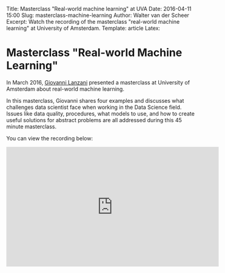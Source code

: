 Title: Masterclass "Real-world machine learning" at UVA
Date: 2016-04-11 15:00
Slug: masterclass-machine-learning
Author: Walter van der Scheer
Excerpt: Watch the recording of the masterclass "real-world machine learning" at University of Amsterdam.
Template: article
Latex:

# Masterclass "Real-world Machine Learning"

<span class="lead">In March 2016, [Giovanni Lanzani](http://www.godatadriven.com/giovanni-lanzani "Giovanni Lanzani") presented a masterclass at University of Amsterdam about real-world machine learning.</span>

In this masterclass, Giovanni shares four examples and discusses what challenges data scientist face when working in the Data Science field. Issues like data quality, procedures, what models to use, and how to create useful solutions for abstract problems are all addressed during this 45 minute masterclass.

You can view the recording below:
<iframe width="560" height="315" src="https://www.youtube.com/embed/CUnTyURWD3w" frameborder="0" allowfullscreen></iframe>
